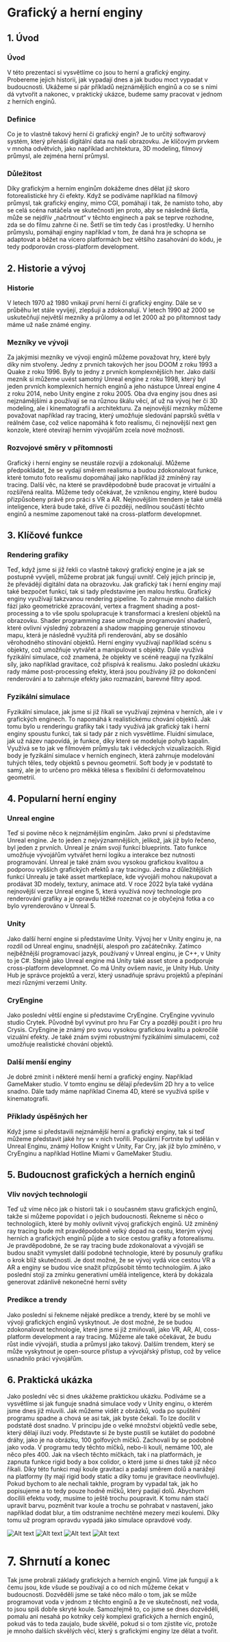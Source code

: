 # Grafický a herní enginy

## 1. Úvod 

### Úvod
V této prezentaci si vysvětlíme co jsou to herní a grafický enginy. Probereme jejich historii, jak vypadají dnes a jak budou moct vypadat v budoucnosti. Ukážeme si pár příkladů nejznámějších enginů a co se s nimi dá vytvořit a nakonec, v praktický ukázce, budeme samy pracovat v jednom z herních enginů.
### Definice
Co je to vlastně takový herní či grafický engin? Je to určitý softwarový systém, který přenáší digitální data na naší obrazovku. Je klíčovým prvkem v mnoha odvětvích, jako například architektura, 3D modeling, filmový průmysl, ale zejména herní průmysl.
### Důležitost
Díky grafickým a herním enginům dokážeme dnes dělat již skoro fotorealistické hry či efekty. Když se podíváme například na filmový průmysl, tak grafický enginy, mimo CGI, pomáhají i tak, že namísto toho, aby se celá scéna natáčela ve skutečnosti jen proto, aby se následně škrtla, může se nejdřív „načrtnout“ v těchto enginech a pak se teprve rozhodne, zda se do filmu zahrne či ne. Šetří se tím tedy čas i prostředky. U herního průmyslu, pomáhají enginy například v tom, že daná hra je schopna se adaptovat a běžet na vícero platformách bez většího zasahování do kódu, je tedy podporován cross-platform development.


## 2. Historie a vývoj 

### Historie
V letech 1970 až 1980 vnikají první herní či grafický enginy. Dále se v průběhu let stále vyvíjejí, zlepšují a zdokonalují. V letech 1990 až 2000 se uskutečňují největší mezníky a průlomy a od let 2000 až po přítomnost tady máme už naše známé enginy.
### Mezníky ve vývoji
Za jakýmisi mezníky ve vývoji enginů můžeme považovat hry, které byly díky nim stvořeny. Jedny z prvních takových her jsou DOOM z roku 1993 a Quake z roku 1996. Byly to jedny z prvních komplexnějších her. Jako další mezník si můžeme uvést samotný Unreal engine z roku 1998, který byl jeden  prvních komplexních herních enginů a jeho nástupce Unreal engine 4 z roku 2014, nebo Unity engine z roku 2005. Oba dva enginy jsou dnes asi nejznámějšími a používají se na různou škálu věcí, ať už na vývoj her či 3D modeling, ale i kinematografii a architekturu. Za nejnovější mezníky můžeme považovat například ray tracing, který umožňuje sledování paprsků světla v reálném čase, což velice napomáhá k foto realismu, či nejnovější next gen konzole, které otevírají herním vývojářům zcela nové možnosti.
### Rozvojové směry v přítomnosti
Grafický i herní enginy se neustále rozvíjí a zdokonalují. Můžeme předpokládat, že se vydají směrem realismu a budou zdokonalovat funkce, které tomuto foto realismu dopomáhají jako například již zmíněný ray tracing. Další věc, na které se pravděpodobně bude pracovat je virtuální a rozšířená realita. Můžeme tedy očekávat, že vzniknou enginy, které budou přizpůsobeny právě pro práci s VR a AR. Nejnovějším trendem je také umělá inteligence, která bude také, dříve či později, nedílnou součástí těchto enginů a nesmíme zapomenout také na cross-platform developmnet.


## 3. Klíčové funkce

### Rendering grafiky
Teď, když jsme si již řekli co vlastně takový grafický engine je a jak se postupně vyvíjeli, můžeme probrat jak fungují uvnitř. Celý jejich princip je, že převádějí digitální data na obrazovku. Jak grafický tak i herní enginy mají také bezpočet funkcí, tak si tady představíme jen malou hrstku. Grafický enginy využívají takzvanou rendering pipeline. To zahrnuje mnoho dalších fází jako geometrické zpracování, vertex a fragment shading a post-processing a to vše spolu spolupracuje k transformaci a kreslení objektů na obrazovku. Shader programming zase umožnuje programování shaderů, které ovlivní výsledný zobrazení a shadow mapping generuje stínovou mapu, která je následně využitá při renderování, aby se dosáhlo věrohodného stínování objektů. Herní enginy využívají například scénu s objekty, což umožňuje vytvářet a manipulovat s objekty. Dále využívá fyzikální simulace, což znamená, že objekty ve scéně reagují na fyzikální síly, jako například gravitace, což přispívá k realismu. Jako poslední ukázku rady máme post-processing efekty, která jsou používány již po dokončení renderování a to zahrnuje efekty jako rozmazání, barevné filtry apod.
### Fyzikální simulace
Fyzikální simulace, jak jsme si již říkali se využívají zejména v herních, ale i v grafických enginech. To napomáhá k realistickému chování objektů. Jak tomu bylo u renderingu grafiky tak i tady využívá jak grafický tak i herní enginy spoustu funkcí, tak si tady pár z nich vysvětlíme. Fluidní simulace, jak už název napovídá, je funkce, díky které se modeluje pohyb kapalin. Využívá se to jak ve filmovém průmyslu tak i vědeckých vizualizacích. Rigid body je fyzikální simulace v herních enginech, která zahrnuje modelování tuhých těles, tedy objektů s pevnou geometrií. Soft body je v podstatě to samý, ale je to určeno pro měkká tělesa s flexibilní či deformovatelnou geometrií.


## 4. Popularní herní enginy 

### Unreal engine
Teď si povíme něco k nejznámějším enginům. Jako první si představíme Unreal engine. Je to jeden z nejvýznamnějších, jelikož, jak již bylo řečeno, byl jeden z prvních. Unreal je znám svojí funkcí blueprints. Tato funkce umožňuje vývojářům vytvářet herní logiku a interakce bez nutnosti programování. Unreal je také znám svou vysokou grafickou kvalitou a podporou vyšších grafických efektů a ray tracingu. Jedna z důležitějších funkcí Unrealu je také asset martkeplace, kde vývojáři mohou nakupovat a prodávat 3D modely, textury, animace atd. V roce 2022 byla také vydána nejnovější verze Unreal engine 5, která využívá nový technologie pro renderování grafiky a je opravdu těžké rozeznat co je obyčejná fotka a co bylo vyrenderováno v Unreal 5.
### Unity
Jako další herní engine si představíme Unity. Vývoj her v Unity enginu je, na rozdíl od Unreal enginu, snadnější, alespoň pro začátečníky. Zatímco nejběžnější programovací jazyk, používaný v Unreal enginu, je C++, v Unity to je C#. Stejně jako Unreal engine má Unity také asset store a podporuje cross-platform developmnet. Co má Unity ovšem navíc, je Unity Hub. Unity Hub je správce projektů a verzí, který usnadňuje správu projektů a přepínání mezi různými verzemi Unity.
### CryEngine
Jako poslední větší engine si představíme CryEngine. CryEngine vyvinulo studio Crytek. Původně byl vyvinut pro hru Far Cry a později použit i pro hru Crysis. CryEngine je známý pro svou vysokou grafickou kvalitu a pokročilé vizuální efekty. Je také znám svými robustnými fyzikálními simulacemi, což umožňuje realistické chování objektů.
### Další menší enginy
Je dobré zmínit i některé menší herní a grafický enginy. Například GameMaker studio. V tomto enginu se dělají především 2D hry a to velice snadno. Dále tady máme například Cinema 4D, které se využívá spíše v kinematografii.
### Příklady úspěšných her 
Když jsme si představili nejznámější herní a grafický enginy, tak si teď můžeme představit jaké hry se v nich tvořili. Populární Fortnite byl udělán v Unreal Enginu, známý Hollow Knight v Unity, Far Cry, jak již bylo zmíněno, v CryEnginu a například Hotline Miami v GameMaker Studiu.


## 5. Budoucnost grafických a herních enginů 

### Vliv nových technologií
Teď už víme něco jak o historii tak i o současném stavu grafických enginů, takže si můžeme popovídat i o jejich budoucnosti. Řekneme si něco o technologiích, které by mohly ovlivnit vývoj grafických enginů. Už zmíněný ray tracing bude mít pravděpodobně velký dopad na cestu, kterým vývoj herních a grafických enginů půjde a to sice cestou grafiky a fotorealismu. Je pravděpodobné, že se ray tracing bude zdokonalovat a vývojáři se budou snažit vymyslet další podobné technologie, které by posunuly grafiku o krok blíž skutečnosti. Je dost možné, že se vývoj vydá více cestou VR a AR a enginy se budou více snažit přizpůsobit těmto technologiím. A jako poslední stojí za zmínku generativní umělá inteligence, která by dokázala generovat zdánlivě nekonečné herní světy
### Predikce a trendy
Jako poslední si řekneme nějaké predikce a trendy, které by se mohli ve vývoji grafických enginů vyskytnout. Je dost možné, že se budou zdokonalovat technologie, které jsme si již zmiňovali, jako VR, AR, AI, coss-platform development a ray tracing. Můžeme ale také očekávat, že budu růst indie vývojáři, studia a průmysl jako takový. Dalším trendem, který se může vyskytnout je open-source přístup a vývojářský přístup, což by velice usnadnilo práci vývojářům.


## 6. Praktická ukázka 

Jako poslední věc si dnes ukážeme praktickou ukázku. Podíváme se a vysvětlíme si jak funguje snadná simulace vody v Unity enginu, o kterém jsme dnes již mluvili. Jak můžeme vidět z obrázků, voda po spuštění programu spadne a chová se asi tak, jak byste čekali. To lze docílit v podstatě dost snadno. V principu jde o velké množství objektů vedle sebe, který dělají iluzi vody. Představte si že byste pustili se kutálet do podobné dráhy, jako je na obrázku, 100 golfových míčků. Zachovali by se podobně jako voda. V programu tedy těchto míčků, nebo-li koulí, nemáme 100, ale něco přes 400. Jak na všech těchto míčkách, tak i na platformách, je zapnuta funkce rigid body a box colidor, o které jsme si dnes také již něco říkali. Díky této funkci mají koule gravitaci a padají směrem dolů a narážejí na platformy (ty mají rigid body static a díky tomu je gravitace neovlivňuje). Pokud bychom to ale nechali takhle, program by vypadal tak, jak ho popisujeme a to tedy pouze hodně míčků, který padají dolů. Abychom docílili efektu vody, musíme to ještě trochu poupravit. K tomu nám stačí upravit barvu, pozměnit tvar koule a trochu se pohrabat v nastavení, jako například dodat blur, a tím odstraníme nechtěné mezery mezi koulemi. Díky tomu už program opravdu vypadá jako simulace opravdové vody.

![Alt text](obrazky/obr1.png)
![Alt text](obrazky/obr2.png)
![Alt text](obrazky/obr3.png)
![Alt text](obrazky/obr4.png)

# 7. Shrnutí a konec

Tak jsme probrali základy grafických a herních enginů. Víme jak fungují a k čemu jsou, kde všude se používají a co od nich můžeme čekat v budoucnosti. Dozvěděli jsme se také něco málo o tom, jak se může programovat voda v jednom z těchto enginů a že ve skutečnosti, než voda, to jsou spíš dobře skryté koule. Samozřejmě to, co jsme se dnes dozvěděli, pomalu ani nesahá po kotníky celý komplexi grafických a herních enginů, pokud vás to teda zaujalo, bude skvělé, pokud si o tom zjistíte víc, protože je mnoho dalších skvělých věcí, který s grafickými enginy lze dělat a tvořit.
